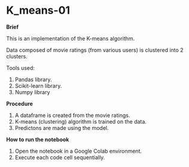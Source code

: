 # K_means-01

**Brief**

This is an implementation of the K-means algorithm.

Data composed of movie ratings (from various users) is clustered into 2 clusters.

Tools used:
1. Pandas library.
2. Scikit-learn library.
3. Numpy library

**Procedure**
1. A dataframe is created from the movie ratings.
2. K-means (clustering) algorithm is trained on the data.
3. Predictons are made using the model.

**How to run the notebook**
1. Open the notebook in a Google Colab environment.
2. Execute each code cell sequentially.


